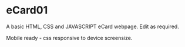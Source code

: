 # eCard01

A basic HTML, CSS and JAVASCRIPT eCard webpage. Edit as required.

Mobile ready - css responsive to device screensize.
